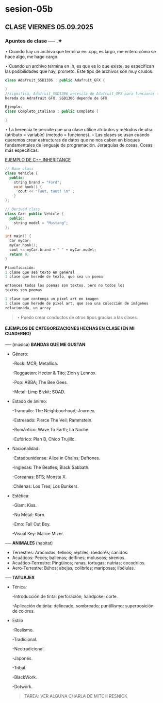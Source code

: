 # sesion-05b
## CLASE VIERNES 05.09.2025
### Apuntes de clase ── .✦

⋆ Cuando hay un archivo que termina en .cpp, es largo, me entero cómo se hace algo, me hago cargo.

⋆ Cuando un archivo termina en .h, es que es lo que existe, se especifican las posibilidades que hay, prometo. Este tipo de archivos son muy crudos.

```cpp
class Adafruit_SSD1306 : public Adafruit_GFX {

}
//significa, Adafruit_SSD1306 necesita de Adafruit_GFX para funcionar (espacio-dos puntos-espacio),
hereda de Adrafruit GFX, SSD1306 depende de GFX

Ejemplo:
class Completo_Italiano : public Completo {

}
```
⋆ La herencia te permite que una clase utilice atributos y métodos de otra (atributo = variable) (metodo = funciones). 
⋆ Las clases se usan cuando queremos crear estructuras de datos que no nos caben en bloques fundamentales de lenguaje de programación. 
Jerarquías de cosas. Cosas más específicas.

[EJEMPLO DE C++ INHERITANCE](https://www.w3schools.com/cpp/cpp_inheritance.asp)

```cpp
// Base class
class Vehicle {
  public:
    string brand = "Ford";
    void honk() {
      cout << "Tuut, tuut! \n" ;
    }
};

// Derived class
class Car: public Vehicle {
  public:
    string model = "Mustang";
};

int main() {
  Car myCar;
  myCar.honk();
  cout << myCar.brand + " " + myCar.model;
  return 0;
}
```
```cpp
Planificación: 
1 clase que sea texto en general
1 clase que herede de texto, que sea un poema

entonces todos los poemas son textos, pero no todos los
textos son poemas

1 clase que contenga un pixel art en imagen
1 clase que herede de pixel art, que sea una colección de imágenes
relacionada, un array
``` 

> ⋆ Puedo crear conductos de otros tipos gracias a las clases.

#### EJEMPLOS DE CATEGORIZACIONES HECHAS EN CLASE (EN MI CUADERNO)
── (música) **BANDAS QUE ME GUSTAN**
* Género:
  
  -Rock: MCR; Metallica.
  
  -Reggaeton: Hector & Tito; Zion y Lennox.
  
  -Pop: ABBA; The Bee Gees.
  
  -Metal: Limp Bizkit; SOAD.
  
* Estado de ánimo:

  -Tranquilo: The Neighbourhood; Journey.

  -Estresado: Pierce The Veil; Rammstein.

  -Romántico: Wave To Earth; La Noche.

  -Eufórico: Plan B, Chico Trujillo.

* Nacionalidad:

  -Estadounidense: Alice in Chains; Deftones.

  -Inglesas: The Beatles; Black Sabbath.

  -Coreanas: BTS; Monsta X.

  .Chilenas: Los Tres; Los Bunkers.

* Estética:

  -Glam: Kiss.

  -Nu Metal: Korn.

  -Emo: Fall Out Boy.

  -Visual Key: Malice Mizer.
  

── **ANIMALES** (habitat)

* Terrestres: Arácnidos; felinos; reptiles; roedores; cánidos.
* Acuáticos: Peces; ballenas; delfines; moluscos; sirenios.
* Acuático-Terrestre: Pingüinos; ranas, tortugas; nutrias; cocodrilos.
* Aero-Terrestre: Búhos; abejas; colibríes; mariposas; libélulas.

── **TATUAJES**

* Ténica:

  -Introducción de tinta: perforación; handpoke; corte.

  -Aplicación de tinta: delineado; sombreado; puntillismo; superposición de colores.
  
* Estilo

  -Realismo.

  -Tradicional.

  -Neotradicional.

  -Japones.

  -Tribal.

  -BlackWork.

  -Dotwork.

  > TAREA: VER ALGUNA CHARLA DE MITCH RESNICK.

